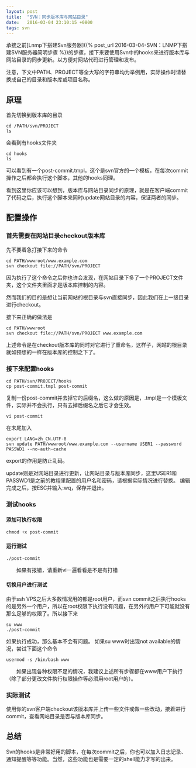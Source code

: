 ```yaml
---
layout: post
title:  "SVN：同步版本库与网站目录"
date:   2016-03-04 23:10:15 +0800
tags: svn
---
```


承接之前[Lnmp下搭建Svn服务器]({% post_url 2016-03-04-SVN：LNMP下搭建SVN服务器简明步骤 %})的步骤，接下来要使用Svn中的hooks来进行版本库与网站目录的同步更新。以方便对网站代码进行管理和发布。

注意，下文中PATH、PROJECT等全大写的字符串均为举例用，实际操作时请替换成自己的目录和版本库或项目名称。

## 原理

首先切换到版本库的目录

    cd /PATH/svn/PROJECT
    ls

会看到有hooks文件夹

    cd hooks
    ls

可以看到有一个post-commit.tmpl，这个是svn官方的一个模板，在每次commit操作之后都会执行这个脚本，其他的hooks同理。

看到这里你应该可以想到，版本库与网站目录同步的原理，就是在客户端commit了代码之后，执行这个脚本来同时update网站目录的内容，保证两者的同步。

## 配置操作

### 首先需要在网站目录checkout版本库

先不要着急打接下来的命令

    cd PATH/wwwroot/www.example.com
    svn checkout file://PATH/svn/PROJECT
    
因为执行了这个命令之后你也许会发现，在网站目录下多了一个PROJECT文件夹，这个文件夹里面才是版本库控制的内容。

然而我们的目的是想让当前网站的根目录与svn直接同步，因此我们在上一级目录进行checkout。

接下来正确的做法是

    cd PATH/wwwroot
    svn checkout file://PATH/svn/PROJECT www.example.com

上述命令是在checkout版本库的同时对它进行了重命名，这样子，网站的根目录就如预想的一样在版本库的控制之下了。

### 接下来配置hooks

    cd PATH/svn/PROJECT/hooks
    cp post-commit.tmpl post-commit

复制一份post-commit并去掉它的后缀名，这么做的原因是，.tmpl是一个模板文件，实际并不会执行，只有去掉后缀名之后它才会生效。

    vi post-commit

在末尾加入

    export LANG=zh_CN.UTF-8
    svn update PATH/wwwroot/www.example.com --username USER1 --password PASSWD1 --no-auth-cache

export的作用是防止乱码。

update则是对网站目录进行更新，让网站目录与版本库同步，这里USER1和PASSWD1是之前的教程里配置的用户名和密码，请根据实际情况进行替换。
编辑完成之后，按ESC并输入:wq，保存并退出。

### 测试hooks
#### 添加可执行权限

    chmod +x post-commit

#### 运行测试

    ./post-commit
    
　　如果有报错，请重新vi一遍看看是不是有打错

#### 切换用户进行测试

由于ssh VPS之后大多数情况用的都是root用户，而svn commit之后执行hooks的是另外一个用户，所以在root权限下执行没有问题，在另外的用户下可能就没有那么足够的权限了。所以接下来

    su www
    ./post-commit

如果执行成功，那么基本不会有问题。
如果su www时出现not available的情况，尝试下面这个命令

    usermod -s /bin/bash www

　　如果出现各种权限不足的情况，我建议上述所有步骤都在www用户下执行（除了部分更改文件执行权限操作等必须用root用户的）。

### 实际测试

使用你的svn客户端checkout该版本库并上传一些文件或做一些改动，接着进行commit，查看网站目录是否与版本库同步。

## 总结

Svn的hooks是非常好用的脚本，在每次commit之后，你也可以加入日志记录、通知提醒等等功能。当然，这些功能也是需要一定的shell能力才写的出来。
